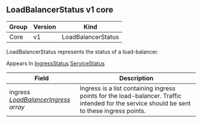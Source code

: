 ## LoadBalancerStatus v1 core

Group        | Version     | Kind
------------ | ---------- | -----------
Core | v1 | LoadBalancerStatus



LoadBalancerStatus represents the status of a load-balancer.

<aside class="notice">
Appears In  <a href="#ingressstatus-v1beta1">IngressStatus</a>  <a href="#servicestatus-v1">ServiceStatus</a> </aside>

Field        | Description
------------ | -----------
ingress <br /> *[LoadBalancerIngress](#loadbalanceringress-v1) array*  | Ingress is a list containing ingress points for the load-balancer. Traffic intended for the service should be sent to these ingress points.

